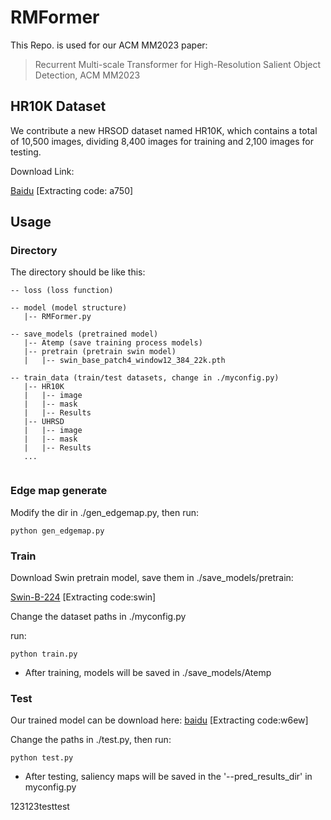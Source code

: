 
# RMFormer

This Repo. is used for our ACM MM2023 paper: 


<!-- <p align="center">
  <img src="" width="85%">
</p> -->

> Recurrent Multi-scale Transformer for High-Resolution Salient Object Detection, ACM MM2023  

## HR10K Dataset

We contribute a new HRSOD dataset named HR10K, which contains a total of 10,500 images, dividing 8,400 images for training and 2,100 images for testing.

Download Link:


[Baidu](https://pan.baidu.com/s/1qOqVu-6QWlunua2FCw-hRw) [Extracting code: a750]


## Usage

### Directory
The directory should be like this:

````
-- loss (loss function)

-- model (model structure)
   |-- RMFormer.py

-- save_models (pretrained model)
   |-- Atemp (save training process models)
   |-- pretrain (pretrain swin model)
   |   |-- swin_base_patch4_window12_384_22k.pth

-- train_data (train/test datasets, change in ./myconfig.py)
   |-- HR10K
   |   |-- image
   |   |-- mask
   |   |-- Results
   |-- UHRSD
   |   |-- image
   |   |-- mask
   |   |-- Results
   ...
   
````

### Edge map generate
Modify the dir in ./gen_edgemap.py, then run:
```
python gen_edgemap.py
```

### Train


Download Swin pretrain model, save them in ./save_models/pretrain:

[Swin-B-224](https://pan.baidu.com/s/1vwJxnJcVqcLZAw9HaqiR6g) [Extracting code:swin]

Change the dataset paths in ./myconfig.py

run:

```
python train.py
```

* After training, models will be saved in ./save_models/Atemp


### Test
Our trained model can be download here: [baidu](https://pan.baidu.com/s/196Wi4L5-nTUdP4ov8BLLTA) [Extracting code:w6ew]

Change the paths in ./test.py, then run:
```
python test.py
```
* After testing, saliency maps will be saved in the '--pred_results_dir' in myconfig.py


123123testtest

